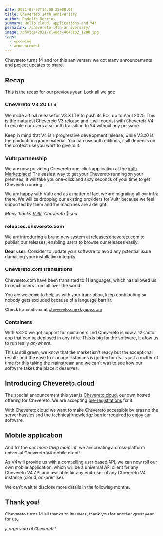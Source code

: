 ```yaml
---
date: 2021-07-07T14:58:35+00:00
title: Chevereto 14th anniversary
author: Rodolfo Berrios
summary: Hello cloud, applications and V4!
permalink: /chevereto-14th-anniversary/
image: /photos/2021/clouds-4040132_1280.jpg
tags:
  - upcoming
  - announcement
---
```

Chevereto turns 14 and for this anniversary we got many announcements and project updates to share.

## Recap

This is the recap for our previous year. Look all we got:

### Chevereto V3.20 LTS

We made a final release for V3.X LTS to push its EOL up to April 2025. This is the maturest Chevereto V3 release and it will coexist with Chevereto V4 to enable our users a smooth transition to V4 without any pressure.

Keep in mind that V4 is a progressive development release, while V3.20 is the production-grade material. You can use both editions, it all depends on the context use you want to give to it.

### Vultr partnership

We are now providing Chevereto one-click application at the [Vultr Marketplace](https://chv.to/vultr)! The easiest way to get your Chevereto running on your premises, it will take you one-click and sixty seconds of your time to get Chevereto running.

We are happy with Vultr and as a matter of fact we are migrating all our infra there. We will be dropping our existing providers for Vultr because we feel supported by them and the machines are a delight.

_Many thanks [Vultr](https://www.vultr.com/), Chevereto_ 💖 _you._

### releases.chevereto.com

We are introducing a brand new system at [releases.chevereto.com](https://releases.chevereto.com/) to publish our releases, enabling users to browse our releases easily.

**Dear user:** Consider to update your software to avoid any potential issue damaging your installation integrity.

### Chevereto.com translations

Chevereto.com have been translated to 11 languages, which has allowed us to reach users from all over the world.

You are welcome to help us with your translation, keep contributing so nobody gets excluded because of a language barrier.

Check translations at [chevereto.oneskyapp.com](https://chevereto.oneskyapp.com/collaboration/project?id=381522)

### Containers

With V3.20 we got support for containers and Chevereto is now a 12-factor app that can be deployed in any infra. This is big for the software, it allow us to run really _anywhere_.

This is still green, we know that the market isn't ready but the exceptional results and the ease to manage instances is golden for us. Is just a matter of time for this taking the mainstream and we can't wait to see how our software takes the place it deserves.

## Introducing Chevereto.cloud

The special announcement this year is [Chevereto.cloud](https://chevereto.com/cloud), our own hosted offering for Chevereto. We are accepting [pre-registrations](https://forms.gle/PTKDXEXL3Rca3LjV7) for it.

With Chevereto cloud we want to make Chevereto accessible by erasing the server hassles and the technical knowledge barrier required to enjoy our software.

## Mobile application

And for the _one more thing moment_, we are creating a cross-platform universal Chevereto V4 mobile client!

As V4 will provide us with a compelling user based API, we can now roll our own mobile application, which will be a universal API client for any Chevereto V4 API and available for any end-user of any Chevereto V4 instance (cloud, on-premise).

We can't wait to disclose more details in the following months.

## Thank you!

Chevereto turns 14 all thanks to its users, thank you for another great year for us.

_¡Larga vida al Chevereto!_
